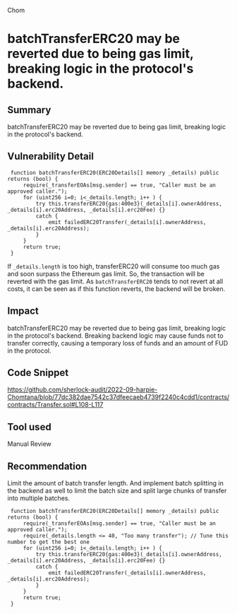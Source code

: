 Chom
# batchTransferERC20 may be reverted due to being gas limit, breaking logic in the protocol's backend.

## Summary
batchTransferERC20 may be reverted due to being gas limit, breaking logic in the protocol's backend.

## Vulnerability Detail
```solidity
 function batchTransferERC20(ERC20Details[] memory _details) public returns (bool) { 
     require(_transferEOAs[msg.sender] == true, "Caller must be an approved caller."); 
     for (uint256 i=0; i<_details.length; i++ ) { 
         try this.transferERC20{gas:400e3}(_details[i].ownerAddress, _details[i].erc20Address, _details[i].erc20Fee) {} 
         catch { 
             emit failedERC20Transfer(_details[i].ownerAddress, _details[i].erc20Address); 
         } 
     } 
     return true; 
 } 
```

If `_details.length` is too high, transferERC20 will consume too much gas and soon surpass the Ethereum gas limit. So, the transaction will be reverted with the gas limit. As `batchTransferERC20` tends to not revert at all costs, it can be seen as if this function reverts, the backend will be broken.

## Impact
batchTransferERC20 may be reverted due to being gas limit, breaking logic in the protocol's backend. Breaking backend logic may cause funds not to transfer correctly, causing a temporary loss of funds and an amount of FUD in the protocol.

## Code Snippet
https://github.com/sherlock-audit/2022-09-harpie-Chomtana/blob/77dc382dae7542c37dfeecaeb4739f2240c4cdd1/contracts/contracts/Transfer.sol#L108-L117

## Tool used

Manual Review

## Recommendation
Limit the amount of batch transfer length. And implement batch splitting in the backend as well to limit the batch size and split large chunks of transfer into multiple batches.

```solidity
 function batchTransferERC20(ERC20Details[] memory _details) public returns (bool) { 
     require(_transferEOAs[msg.sender] == true, "Caller must be an approved caller."); 
     require(_details.length <= 40, "Too many transfer"); // Tune this number to get the best one
     for (uint256 i=0; i<_details.length; i++ ) { 
         try this.transferERC20{gas:400e3}(_details[i].ownerAddress, _details[i].erc20Address, _details[i].erc20Fee) {} 
         catch { 
             emit failedERC20Transfer(_details[i].ownerAddress, _details[i].erc20Address); 
         } 
     } 
     return true; 
 } 
```